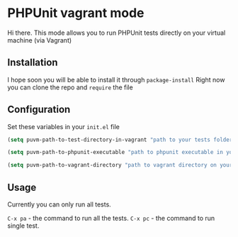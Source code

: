 PHPUnit vagrant mode
===================

Hi there. 
This mode allows you to run PHPUnit tests directly on your virtual machine (via Vagrant)

Installation
--------------
I hope soon you will be able to install it through `package-install`
Right now you can clone the repo and `require` the file

Configuration
----------------
Set these variables in your `init.el` file
```lisp
(setq puvm-path-to-test-directory-in-vagrant "path to your tests folder in the virtual machine")

(setq puvm-path-to-phpunit-executable "path to phpunit executable in your virtual machine")

(setq puvm-path-to-vagrant-directory "path to vagrant directory on your local machine (where your Vagrantfile is)")
```

Usage
-------
Currently you can only run all tests.

`C-x pa` - the command to run all the tests.
`C-x pc` - the command to run single test. 
